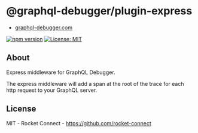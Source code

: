 # @graphql-debugger/plugin-express

- [graphql-debugger.com](http://www.graphql-debugger.com)

[![npm version](https://badge.fury.io/js/@graphql-debugger%2Fplugin-express.svg)](https://badge.fury.io/js/@graphql-debugger%2Fplugin-express) [![License: MIT](https://img.shields.io/badge/License-MIT-yellow.svg)](https://opensource.org/licenses/MIT)

## About

Express middleware for GraphQL Debugger.

The express middleware will add a span at the root of the trace for each http request to your GraphQL server.

## License

MIT - Rocket Connect - https://github.com/rocket-connect
